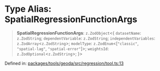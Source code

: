 # Type Alias: SpatialRegressionFunctionArgs

> **SpatialRegressionFunctionArgs**: `z.ZodObject`\<\{ `datasetName`: `z.ZodString`; `dependentVariable`: `z.ZodString`; `independentVariables`: `z.ZodArray`\<`z.ZodString`\>; `modelType`: `z.ZodEnum`\<\[`"classic"`, `"spatial-lag"`, `"spatial-error"`\]\>; `weightsId`: `z.ZodOptional`\<`z.ZodString`\>; \}\>

Defined in: [packages/tools/geoda/src/regression/tool.ts:13](https://github.com/GeoDaCenter/openassistant/blob/bc4037be52d89829440fcc4aaa1010be73719d16/packages/tools/geoda/src/regression/tool.ts#L13)

